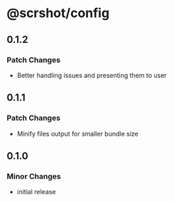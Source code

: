 # @scrshot/config

## 0.1.2

### Patch Changes

- Better handling issues and presenting them to user

## 0.1.1

### Patch Changes

- Minify files output for smaller bundle size

## 0.1.0

### Minor Changes

- initial release
